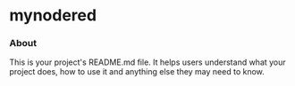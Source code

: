 mynodered
=========

### About

This is your project's README.md file. It helps users understand what your
project does, how to use it and anything else they may need to know.